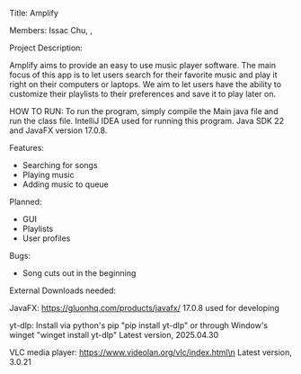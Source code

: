 Title: Amplify

Members: Issac Chu, ,

Project Description: 

Amplify aims to provide an easy to use music player software. The main focus of this app is to let users search for their favorite music and play it right on their computers or laptops.
We aim to let users have the ability to customize their playlists to their preferences and save it to play later on.

HOW TO RUN: To run the program, simply compile the Main java file and run the class file. IntelliJ IDEA used for running this program. Java SDK 22 and JavaFX version 17.0.8.

Features: 
  - Searching for songs
  - Playing music
  - Adding music to queue

Planned:
  - GUI
  - Playlists
  - User profiles
    
Bugs:
  - Song cuts out in the beginning

External Downloads needed:

  JavaFX: https://gluonhq.com/products/javafx/
    17.0.8 used for developing
    
  yt-dlp: Install via python's pip   "pip install yt-dlp"
       or through Window's winget "winget install yt-dlp"
    Latest version, 2025.04.30
    
  VLC media player: https://www.videolan.org/vlc/index.html\n
    Latest version, 3.0.21
